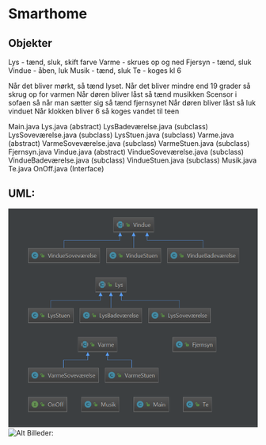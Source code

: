 # Smarthome

## Objekter
Lys - tænd, sluk, skift farve
Varme - skrues op og ned
Fjersyn - tænd, sluk
Vindue - åben, luk
Musik - tænd, sluk
Te - koges kl 6

Når det bliver mørkt, så tænd lyset. 
Når det bliver mindre end 19 grader så skrug op for varmen
Når døren bliver låst så tænd musikken
Scensor i sofaen så når man sætter sig så tænd fjernsynet
Når døren bliver låst så luk vinduet
Når klokken bliver 6 så koges vandet til teen

Main.java
Lys.java (abstract)
LysBadeværelse.java (subclass)
LysSoveværelse.java (subclass)
LysStuen.java (subclass)
Varme.java (abstract)
VarmeSoveværelse.java (subclass)
VarmeStuen.java (subclass)
Fjernsyn.java
Vindue.java (abstract)
VindueSoveværelse.java (subclass)
VindueBadeværelse.java (subclass)
VindueStuen.java (subclass)
Musik.java
Te.java
OnOff.java (Interface)

## UML:
![Alt uml](https://github.com/Thom9521/Smarthome/blob/master/uml/Udklip.PNG)
![Alt Billeder:](https://github.com/mich282q/Smarthome/blob/master/Billeder/Udklip.PNG)

